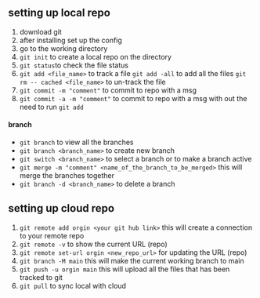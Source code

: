 ##  setting up local repo 

1. download git 
2. after installing set up the config
3. go to the working directory 
4. `git init` to create a local repo on the directory
5. ` git status `to check the file status 
6. `git add <file_name>` to track a file 
   `git add -all` to add all the files 
   `git rm -- cached <file_name>` to un-track the file  
7. `git commit -m "comment"`  to commit to repo with a msg
8. `git commit -a -m "comment"`  to commit to repo with a msg with out the need to run `git add`
#### branch
- `git branch` to view all the branches 
- `git branch <branch_name>` to create new branch
- `git switch <branch_name>` to select a branch or to make a branch active
- `git merge -m "comment" <name_of_the_branch_to_be_merged>` this will merge the branches together
- `git branch -d <branch_name>` to delete a branch

## setting up cloud repo

1. `git remote add orgin <your git hub link>` this will create a connection to your remote repo
2. `git remote -v` to show the current URL (repo)
3. `git remote set-url orgin <new_repo_url>` for updating the URL (repo)
4. `git branch -M main` this will make the current working branch to main
5. `git push -u orgin main` this will upload all the files  that has been tracked to git 
6. `git pull` to sync local with cloud 
